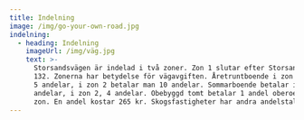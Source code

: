 ```yaml
---
title: Indelning
image: /img/go-your-own-road.jpg
indelning:
  - heading: Indelning
    imageUrl: /img/väg.jpg
    text: >-
      Storsandsvägen är indelad i två zoner. Zon 1 slutar efter Storsandsvägen
      132. Zonerna har betydelse för vägavgiften. Åretruntboende i zon 1 betalar
      5 andelar, i zon 2 betalar man 10 andelar. Sommarboende betalar i zon 1, 2
      andelar, i zon 2, 4 andelar. Obebyggd tomt betalar 1 andel oberoende av
      zon. En andel kostar 265 kr. Skogsfastigheter har andra andelstal.
---
```


